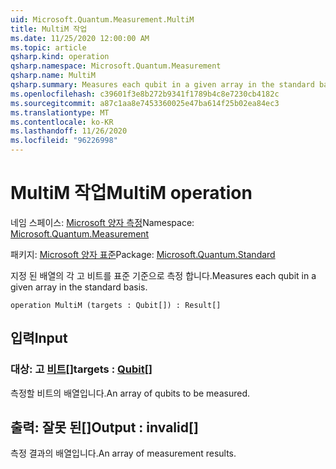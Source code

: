 ```yaml
---
uid: Microsoft.Quantum.Measurement.MultiM
title: MultiM 작업
ms.date: 11/25/2020 12:00:00 AM
ms.topic: article
qsharp.kind: operation
qsharp.namespace: Microsoft.Quantum.Measurement
qsharp.name: MultiM
qsharp.summary: Measures each qubit in a given array in the standard basis.
ms.openlocfilehash: c39601f3e8b272b9341f1789b4c8e7230cb4182c
ms.sourcegitcommit: a87c1aa8e7453360025e47ba614f25b02ea84ec3
ms.translationtype: MT
ms.contentlocale: ko-KR
ms.lasthandoff: 11/26/2020
ms.locfileid: "96226998"
---
```

# <a name="multim-operation"></a><span data-ttu-id="830c9-102">MultiM 작업</span><span class="sxs-lookup"><span data-stu-id="830c9-102">MultiM operation</span></span>

<span data-ttu-id="830c9-103">네임 스페이스: [Microsoft 양자 측정](xref:Microsoft.Quantum.Measurement)</span><span class="sxs-lookup"><span data-stu-id="830c9-103">Namespace: [Microsoft.Quantum.Measurement](xref:Microsoft.Quantum.Measurement)</span></span>

<span data-ttu-id="830c9-104">패키지: [Microsoft 양자 표준](https://nuget.org/packages/Microsoft.Quantum.Standard)</span><span class="sxs-lookup"><span data-stu-id="830c9-104">Package: [Microsoft.Quantum.Standard](https://nuget.org/packages/Microsoft.Quantum.Standard)</span></span>


<span data-ttu-id="830c9-105">지정 된 배열의 각 고 비트를 표준 기준으로 측정 합니다.</span><span class="sxs-lookup"><span data-stu-id="830c9-105">Measures each qubit in a given array in the standard basis.</span></span>

```qsharp
operation MultiM (targets : Qubit[]) : Result[]
```


## <a name="input"></a><span data-ttu-id="830c9-106">입력</span><span class="sxs-lookup"><span data-stu-id="830c9-106">Input</span></span>

### <a name="targets--qubit"></a><span data-ttu-id="830c9-107">대상: 고 [비트](xref:microsoft.quantum.lang-ref.qubit)[]</span><span class="sxs-lookup"><span data-stu-id="830c9-107">targets : [Qubit](xref:microsoft.quantum.lang-ref.qubit)[]</span></span>

<span data-ttu-id="830c9-108">측정할 비트의 배열입니다.</span><span class="sxs-lookup"><span data-stu-id="830c9-108">An array of qubits to be measured.</span></span>



## <a name="output--__invalidresult__"></a><span data-ttu-id="830c9-109">출력: __잘못 <Result> 된__[]</span><span class="sxs-lookup"><span data-stu-id="830c9-109">Output : __invalid<Result>__[]</span></span>

<span data-ttu-id="830c9-110">측정 결과의 배열입니다.</span><span class="sxs-lookup"><span data-stu-id="830c9-110">An array of measurement results.</span></span>